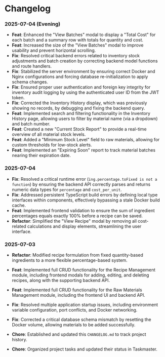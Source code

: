 # Changelog

### 2025-07-04 (Evening)

- **Feat**: Enhanced the "View Batches" modal to display a "Total Cost" for each batch and a summary row with totals for quantity and cost.
- **Feat**: Increased the size of the "View Batches" modal to improve usability and prevent horizontal scrolling.
- **Fix**: Resolved critical backend errors related to inventory stock adjustments and batch creation by correcting backend model functions and route handlers.
- **Fix**: Stabilized the server environment by ensuring correct Docker and Nginx configurations and forcing database re-initialization to apply schema changes.
- **Fix**: Ensured proper user authentication and foreign key integrity for inventory audit logging by using the authenticated user ID from the JWT token.
- **Fix**: Corrected the Inventory History display, which was previously showing no records, by debugging and fixing the backend query.
- **Feat**: Implemented search and filtering functionality in the Inventory History page, allowing users to filter by material name (via a dropdown) and batch number.
- **Feat**: Created a new "Current Stock Report" to provide a real-time overview of all material stock levels.
- **Feat**: Added a "Minimum Stock Level" field to raw materials, allowing for custom thresholds for low-stock alerts.
- **Feat**: Implemented an "Expiring Soon" report to track material batches nearing their expiration date.

### 2025-07-04

- **Fix**: Resolved a critical runtime error (`ing.percentage.toFixed is not a function`) by ensuring the backend API correctly parses and returns numeric data types for `percentage` and `cost_per_unit`.
- **Fix**: Addressed persistent TypeScript build errors by defining local type interfaces within components, effectively bypassing a stale Docker build cache.
- **Feat**: Implemented frontend validation to ensure the sum of ingredient percentages equals exactly 100% before a recipe can be saved.
- **Refactor**: Simplified the "View Recipe" modal by removing all cost-related calculations and display elements, streamlining the user interface.

### 2025-07-03

- **Refactor**: Modified recipe formulation from fixed quantity-based ingredients to a more flexible percentage-based system.
- **Feat**: Implemented full CRUD functionality for the Recipe Management module, including frontend modals for adding, editing, and deleting recipes, along with the supporting backend API.

- **Feat**: Implemented full CRUD functionality for the Raw Materials Management module, including the frontend UI and backend API.
- **Fix**: Resolved multiple application startup issues, including environment variable configuration, port conflicts, and Docker networking.
- **Fix**: Corrected a critical database schema mismatch by resetting the Docker volume, allowing materials to be added successfully.
- **Chore**: Established and updated this `CHANGELOG.md` to track project history.
- **Chore**: Organized project tasks and updated their status in Taskmaster.